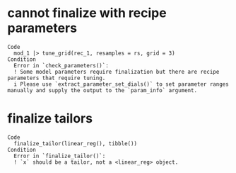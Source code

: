 # cannot finalize with recipe parameters

    Code
      mod_1 |> tune_grid(rec_1, resamples = rs, grid = 3)
    Condition
      Error in `check_parameters()`:
      ! Some model parameters require finalization but there are recipe parameters that require tuning.
      i Please use `extract_parameter_set_dials()` to set parameter ranges manually and supply the output to the `param_info` argument.

# finalize tailors

    Code
      finalize_tailor(linear_reg(), tibble())
    Condition
      Error in `finalize_tailor()`:
      ! `x` should be a tailor, not a <linear_reg> object.

